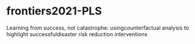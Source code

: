 # frontiers2021-PLS
Learning from success, not catastrophe: usingcounterfactual analysis to highlight successfuldisaster risk reduction interventions
